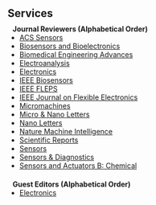 <h1 id="services"></h1>

<h2 style="margin: 60px 0px 10px;">Services</h2>

<h4 style="margin:0 10px 0;">Journal Reviewers (Alphabetical Order)</h4>

<ul style="margin:0 0 20px;">
  <li><a href="https://pubs.acs.org/journal/ascefj"><autocolor>ACS Sensors</autocolor></a></li>
  <li><a href="https://www.sciencedirect.com/journal/biosensors-and-bioelectronics"><autocolor>Biosensors and Bioelectronics</autocolor></a></li>
  <li><a href="https://www.sciencedirect.com/journal/biomedical-engineering-advances"><autocolor>Biomedical Engineering Advances</autocolor></a></li>
  <li><a href="https://onlinelibrary.wiley.com/journal/15214109"><autocolor>Electroanalysis</autocolor></a></li>
  <li><a href="https://www.mdpi.com/journal/electronics"><autocolor>Electronics</autocolor></a></li>
  <li><a href="https://ieee-sensors.org/journals/"><autocolor>IEEE Biosensors</autocolor></a></li>
  <li><a href="https://2023.ieee-fleps.org/"><autocolor>IEEE FLEPS</autocolor></a></li>
  <li><a href="https://ieee-jflex.org/"><autocolor>IEEE Journal on Flexible Electronics</autocolor></a></li>
  <li><a href="https://www.mdpi.com/journal/micromachines"><autocolor>Micromachines</autocolor></a></li>
  <li><a href="https://ietresearch.onlinelibrary.wiley.com/journal/20400861"><autocolor>Micro & Nano Letters</autocolor></a></li>
  <li><a href="https://pubs.acs.org/journal/nalefd"><autocolor>Nano Letters</autocolor></a></li>
  <li><a href="https://www.nature.com/natmachintell/"><autocolor>Nature Machine Intelligence</autocolor></a></li>
  <li><a href="https://www.nature.com/srep/"><autocolor>Scientific Reports</autocolor></a></li>
  <li><a href="https://www.mdpi.com/journal/sensors"><autocolor>Sensors</autocolor></a></li>
  <li><a href="https://www.rsc.org/journals-books-databases/about-journals/sensors-diagnostics/"><autocolor>Sensors & Diagnostics</autocolor></a></li>
  <li><a href="https://www.sciencedirect.com/journal/sensors-and-actuators-b-chemical"><autocolor>Sensors and Actuators B: Chemical</autocolor></a></li>
</ul>

<h4 style="margin:0 10px 0;">Guest Editors (Alphabetical Order)</h4>
<ul style="margin:0 0 20px;">
  <li><a href="https://www.mdpi.com/journal/electronics"><autocolor>Electronics</autocolor></a></li>
</ul>